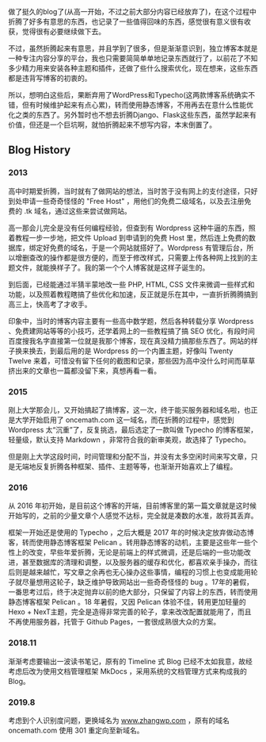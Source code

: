 做了挺久的blog了(从高一开始，不过之前大部分内容已经放弃了)，在这个过程中折腾了好多有意思的东西，也记录了一些值得回味的东西，感觉很有意义很有收获，觉得很有必要继续做下去。

不过，虽然折腾起来有意思，并且学到了很多，但是渐渐意识到，独立博客本就是一种专注内容分享的平台，我也只需要简简单单地记录东西就行了，以前花了不知多少精力用来安装各种主题和插件，还做了些什么搜索优化，现在想来，这些东西都是违背写博客的初衷的。

所以，想明白这些后，果断弃用了WordPress和Typecho(这两款博客系统确实不错，但有时候维护起来有点心累)，转而使用静态博客，不用再去在意什么性能优化之类的东西了。另外暂时也不想去折腾Django、Flask这些东西，虽然学起来有价值，但还是一个巨坑啊，就怕折腾起来不想写内容，本末倒置了。

## Blog History

### 2013

高中时期爱折腾，当时就有了做网站的想法，当时苦于没有网上的支付途径，只好到处申请一些奇奇怪怪的 "Free Host" ，用他们的免费二级域名，以及去注册免费的 .tk 域名，通过这些来尝试做网站。

高一那会儿完全是没有任何编程经验，但查到有 Wordpress 这种牛逼的东西，照着教程一步一步地，把文件 Upload 到申请到的免费 Host 里，然后连上免费的数据库，绑定好免费的域名，于是一个网站就搭好了。Wordpress 有管理后台，所以增删查改的操作都是很方便的，而至于修改样式，只需要上传各种网上找到的主题文件，就能换样子了。我的第一个个人博客就是这样子诞生的。

到后面，已经能通过半猜半蒙地改一些 PHP, HTML, CSS 文件来微调一些样式和功能，以及照着教程瞎搞了些优化和加速，反正就是乐在其中，一直折折腾腾搞到高三上，快高考了才收手。

印象中，当时的博客内容主要有一些高中数学题，然后各种转载分享 Wordpress 、免费建网站等等的小技巧，还学着网上的一些教程搞了搞 SEO 优化，有段时间百度搜我名字直接第一位就是我那个博客，现在真没精力搞那些东西了。网站的样子换来换去，到最后用的是 Wordpress 的一个内置主题，好像叫 Twenty Twelve 来着，可惜没有留下任何的截图和记录，那些因为高中没什么时间而草草挤出来的文章也一篇都没留下来，真想再看一看。

### 2015

刚上大学那会儿，又开始搞起了搞博客，这一次，终于能买服务器和域名啦，也正是大学开始启用了 oncemath.com 这一域名，而在折腾的过程中，感觉到 Wordpress 太“沉重”了，反复挑选，最后选定了一款叫做 Typecho 的博客框架，轻量级，默认支持 Markdown ，非常符合我的新审美观，故选择了 Typecho。

但是刚上大学这段时间，时间管理和分配不当，并没有太多空闲时间来写文章，只是无端地反复折腾各种框架、插件、主题等等，也渐渐开始喜欢上了编程。

### 2016

从 2016 年初开始，是目前这个博客的开端，目前博客里的第一篇文章就是这时候开始写的，之前的少量文章个人感觉不达标，完全就是凑数的水准，故将其丢弃。

框架一开始还是使用的 Typecho ，之后大概是 2017 年的时候决定放弃做动态博客，转而使用静态博客框架 Pelican 。转用静态博客的动机，主要是这些年一些个性上的改变，早些年爱折腾，无论是前端上的样式微调，还是后端的一些功能改进，甚至数据库的清理和调整，以及服务器的缓存和优化，都喜欢亲手操办，而往后则是越来越忙，写文章之余再也无心操办这些事情，编程的习惯上也变成能用轮子就尽量想用这轮子，缺乏维护导致网站出一些奇奇怪怪的 bug 。17年的暑假，一番思考过后，终于决定抛弃以前的绝大部分，只保留了内容上的东西，转而使用静态博客框架 Pelican 。18 年暑假，又因 Pelican 体验不佳，转用更加轻量的 Hexo + NexT主题，完全是造得非常完善的轮子，拿来改改配置就能用了，而且不再使用服务器，托管于 Github Pages，一套很成熟很大众的方案。

### 2018.11

渐渐考虑要输出一波读书笔记，原有的 Timeline 式 Blog 已经不太如我意，故经考虑后改为使用文档管理框架 MkDocs ，采用系统的文档管理方式来构成我的 Blog。

### 2019.8

考虑到个人识别度问题，更换域名为 www.zhangwp.com ，原有的域名 oncemath.com 使用 301 重定向至新域名。
